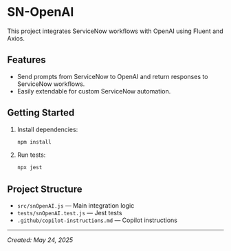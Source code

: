 # SN-OpenAI

This project integrates ServiceNow workflows with OpenAI using Fluent and Axios.

## Features
- Send prompts from ServiceNow to OpenAI and return responses to ServiceNow workflows.
- Easily extendable for custom ServiceNow automation.

## Getting Started
1. Install dependencies:
   ```zsh
   npm install
   ```
2. Run tests:
   ```zsh
   npx jest
   ```

## Project Structure
- `src/snOpenAI.js` — Main integration logic
- `tests/snOpenAI.test.js` — Jest tests
- `.github/copilot-instructions.md` — Copilot instructions

---
*Created: May 24, 2025*
